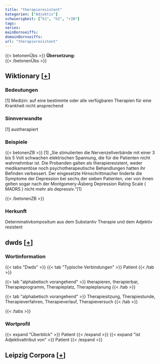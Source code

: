 ```yaml
---
title: "therapieresistent"
kategorien: ["Adjektiv"]
schwierigkeit: ["k1", "h2", "r20"]
tags:
series:
mainDornseiffs:
domainDornseiffs:
url: "therapieresistent"
---
```


{{< betonenÜbs >}}
**Übersetzung:**  
{{< /betonenÜbs >}}

## Wiktionary [[+](https://de.wiktionary.org/wiki/therapieresistent)]

### Bedeutungen
[1] Medizin: auf eine bestimmte oder alle verfügbaren Therapien für eine Krankheit nicht ansprechend  

### Sinnverwandte
[1] austherapiert  

### Beispiele
{{< betonenZB >}}
[1] „Sie stimulierten die Nervenzellverbände mit einer 3 bis 5 Volt schwachen elektrischen Spannung, die für die Patienten nicht wahrnehmbar ist. Die Probanden galten als therapieresistent, weder medikamentöse noch psychotherapeutische Behandlungen hatten ihr Befinden verbessert. Der eingesetzte Hirnschrittmacher linderte die Symptome der Depression bei sechs der sieben Patienten, vier von ihnen gelten sogar nach der Montgomery-Åsberg Depression Rating Scale ( MADRS ) nicht mehr als depressiv.“[1]  

{{< /betonenZB >}}
### Herkunft
Determinativkompositum aus dem Substantiv Therapie und dem Adjektiv resistent  



## dwds [[+](https://www.dwds.de/wb/therapieresistent)]

### Wortinformation
{{< tabs "Dwds" >}}
{{< tab "Typische Verbindungen" >}}
Patient
{{< /tab >}}

{{< tab "alphabetisch vorangehend" >}}
therapieren, therapierbar, Therapieprogramm, Therapieplatz, Therapieplanung
{{< /tab >}}

{{< tab "alphabetisch vorangehend" >}}
Therapiesitzung, Therapiestunde, Therapieverfahren, Therapieverlauf, Therapieversuch
{{< /tab >}}

{{< /tabs >}}

### Wortprofil
{{< expand "Überblick" >}} Patient {{< /expand >}}
{{< expand "ist Adjektivattribut von" >}} Patient {{< /expand >}}

## Leipzig Corpora [[+](https://corpora.uni-leipzig.de/en/res?word=therapieresistent&corpusId=deu_newscrawl-public_2018)]

